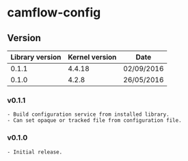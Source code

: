 # camflow-config

## Version

| Library version | Kernel version | Date       |
| --------------- |----------------| ---------- |
| 0.1.1           | 4.4.18         | 02/09/2016 |
| 0.1.0           | 4.2.8          | 26/05/2016 |

### v0.1.1

```
- Build configuration service from installed library.
- Can set opaque or tracked file from configuration file.
```


### v0.1.0

```
- Initial release.
```
